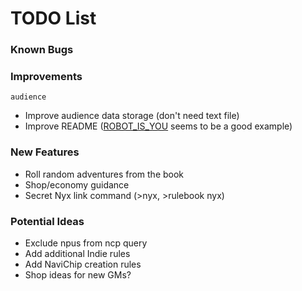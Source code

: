 # TODO List

### Known Bugs

### Improvements
`audience`
- Improve audience data storage (don't need text file)
- Improve README ([ROBOT_IS_YOU](https://github.com/RocketRace/robot-is-you) seems to be a good example)

### New Features
- Roll random adventures from the book
- Shop/economy guidance
- Secret Nyx link command (>nyx, >rulebook nyx)

### Potential Ideas
- Exclude npus from ncp query
- Add additional Indie rules
- Add NaviChip creation rules
- Shop ideas for new GMs?